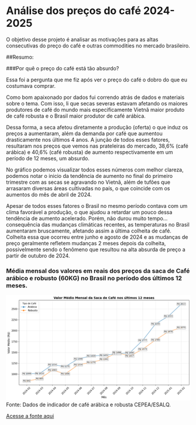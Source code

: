 # Análise dos preços do café 2024-2025

O objetivo desse projeto é analisar as motivações para as altas consecutivas do preço do café e outras commodities no mercado brasileiro.


##Resumo:

###Por quê o preço do café está tão absurdo? 

Essa foi a pergunta que me fiz  após ver o preço do café o dobro do que eu costumava comprar.

Como bom apaixonado por dados fui correndo atrás de dados e materiais sobre o tema. Com isso, li que secas severas estavam afetando os maiores produtores de café do mundo mais especificamente Vietnã maior produto de café robusta e o Brasil maior produtor de café arábica. 

Dessa forma, a seca afetou diretamente a produção (oferta) o que induz os preços a aumentaram, além da demanda por café que aumentou drasticamente nos últimos 4 anos. A junção de todos esses fatores, resultaram nos preços que vemos nas prateleiras do mercado, 38,6% (café arábica) e 40,6% (café robusta) de aumento respectivamente em um período de 12 meses, um absurdo.

No gráfico podemos visualizar todos esses números com melhor clareza, podemos notar o inicio da tendência de aumento no final do primeiro trimestre com as secas se agravando no Vietnã, além de tufões que arrasaram diversas áreas cultivadas no país, o que coincide com os aumentos do mês de abril de 2024.

Apesar de todos esses fatores o Brasil no mesmo período contava com um clima favorável a produção, o que ajudou a retardar um pouco dessa tendência de aumento acelerado. Porém, não durou muito tempo... consequência das mudanças climáticas recentes, as temperaturas no Brasil aumentaram bruscamente, afetando assim a última colheita de café. Colheita essa que ocorreu entre junho e agosto de 2024 e as mudanças de preço geralmente refletem mudanças 2 meses depois da colheita, possivelmente sendo o fenômeno que resultou na alta absurda de preço a partir de outubro de 2024.


### Média mensal dos valores em reais dos preços da saca de Café arábico e robusto (60KG) no Brasil no período dos últimos 12 meses.

![alt text](media_mensal_saca_cafe_12meses-1.png)
Fonte: Dados de indicador de café arábica e robusta CEPEA/ESALQ. 


[Acesse a fonte aqui](https://www.cepea.esalq.usp.br/br/indicador/cafe.aspx?utm_source=chatgpt.com) 